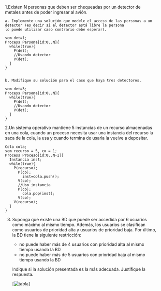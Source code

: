 1.Existen N personas que deben ser chequeadas por un detector de metales antes de poder ingresar al avión.

    a. Implemente una solución que modele el acceso de las personas a un detector (es decir si el detector está libre la persona 
    lo puede utilizar caso contrario debe esperar).

    sem det=1;                     
    Process Persona[id:0..N]{
      while(true){
        P(det);
        //Usando detector
        V(det);
      }
    }
    
    
    b. Modifique su solución para el caso que haya tres detectores. 
    
    sem det=3;                     
    Process Persona[id:0..N]{
      while(true){
        P(det);
        //Usando detector
        V(det);
      }
    }

2.Un sistema operativo mantiene 5 instancias de un recurso almacenadas en una cola, cuando un proceso necesita usar
una instancia del recurso la saca de la cola, la usa y cuando termina de usarla la vuelve a depositar.
   
    Cola cola;
    sem recurso = 5, co = 1;
    Process Proceso[id:0..N-1]{
      Instancia inst;
      while(true){
        P(recurso);
          P(co);
            inst=cola.push();
          V(co);
          //Uso instancia
          P(co);
            cola.pop(inst);
          V(co);
        V(recurso);
      }
    }
    
3. Suponga que existe una BD que puede ser accedida por 6 usuarios como máximo al mismo tiempo. 
Además, los usuarios se clasifican como usuarios de prioridad alta y usuarios de prioridad baja. Por último, la BD tiene la siguiente restricción:
    * no puede haber más de 4 usuarios con prioridad alta al mismo tiempo usando la BD
    * no puede haber más de 5 usuarios con prioridad baja al mismo tiempo usando la BD
    
   Indique si la solución presentada es la más adecuada. Justifique la respuesta. 

   [![tabla](https://github.com/annecchiniv/informatica-unlp/blob/master/3ER%20A%C3%91O/CONCURRENTE%20ATIC%202022/PRACTICA%202%20-%20SEMAFOROS/cuadro-ej3.PNG)]

